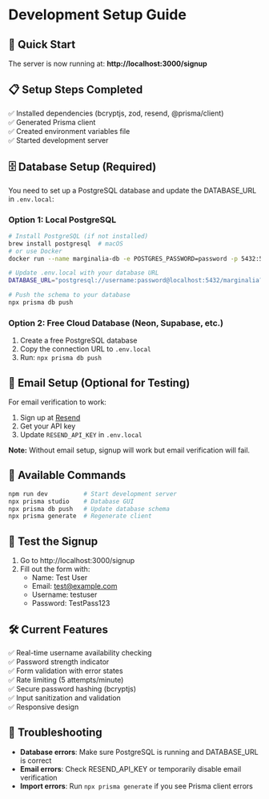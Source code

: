 # Development Setup Guide

## 🚀 Quick Start

The server is now running at: **http://localhost:3000/signup**

## 📋 Setup Steps Completed

✅ Installed dependencies (bcryptjs, zod, resend, @prisma/client)  
✅ Generated Prisma client  
✅ Created environment variables file  
✅ Started development server  

## 🗄️ Database Setup (Required)

You need to set up a PostgreSQL database and update the DATABASE_URL in `.env.local`:

### Option 1: Local PostgreSQL
```bash
# Install PostgreSQL (if not installed)
brew install postgresql  # macOS
# or use Docker
docker run --name marginalia-db -e POSTGRES_PASSWORD=password -p 5432:5432 -d postgres

# Update .env.local with your database URL
DATABASE_URL="postgresql://username:password@localhost:5432/marginalia?schema=public"

# Push the schema to your database
npx prisma db push
```

### Option 2: Free Cloud Database (Neon, Supabase, etc.)
1. Create a free PostgreSQL database
2. Copy the connection URL to `.env.local`
3. Run: `npx prisma db push`

## 📧 Email Setup (Optional for Testing)

For email verification to work:
1. Sign up at [Resend](https://resend.com)
2. Get your API key
3. Update `RESEND_API_KEY` in `.env.local`

**Note:** Without email setup, signup will work but email verification will fail.

## 🔧 Available Commands

```bash
npm run dev          # Start development server
npx prisma studio    # Database GUI
npx prisma db push   # Update database schema
npx prisma generate  # Regenerate client
```

## 🎯 Test the Signup

1. Go to http://localhost:3000/signup
2. Fill out the form with:
   - Name: Test User
   - Email: test@example.com
   - Username: testuser
   - Password: TestPass123

## 🛠️ Current Features

✅ Real-time username availability checking  
✅ Password strength indicator  
✅ Form validation with error states  
✅ Rate limiting (5 attempts/minute)  
✅ Secure password hashing (bcryptjs)  
✅ Input sanitization and validation  
✅ Responsive design  

## 🐛 Troubleshooting

- **Database errors**: Make sure PostgreSQL is running and DATABASE_URL is correct
- **Email errors**: Check RESEND_API_KEY or temporarily disable email verification
- **Import errors**: Run `npx prisma generate` if you see Prisma client errors